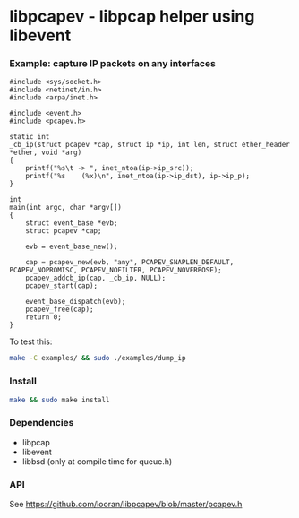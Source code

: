 libpcapev - libpcap helper using libevent
=========================================

### Example: capture IP packets on any interfaces

```
#include <sys/socket.h>
#include <netinet/in.h>
#include <arpa/inet.h>

#include <event.h>
#include <pcapev.h>

static int
_cb_ip(struct pcapev *cap, struct ip *ip, int len, struct ether_header *ether, void *arg)
{
	printf("%s\t -> ", inet_ntoa(ip->ip_src));
	printf("%s    (%x)\n", inet_ntoa(ip->ip_dst), ip->ip_p);
}

int
main(int argc, char *argv[])
{
	struct event_base *evb;
	struct pcapev *cap;

	evb = event_base_new();

	cap = pcapev_new(evb, "any", PCAPEV_SNAPLEN_DEFAULT, PCAPEV_NOPROMISC, PCAPEV_NOFILTER, PCAPEV_NOVERBOSE);
	pcapev_addcb_ip(cap, _cb_ip, NULL);
	pcapev_start(cap);

	event_base_dispatch(evb);
	pcapev_free(cap);
	return 0;
}
```

To test this:
```bash
make -C examples/ && sudo ./examples/dump_ip
```

### Install

```bash
make && sudo make install
```

### Dependencies

* libpcap
* libevent
* libbsd (only at compile time for queue.h)

### API

See https://github.com/looran/libpcapev/blob/master/pcapev.h

